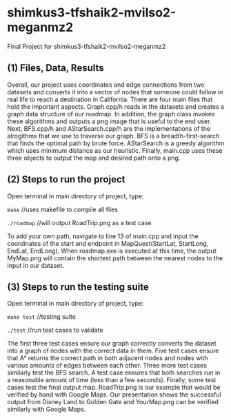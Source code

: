 # shimkus3-tfshaik2-mvilso2-meganmz2
Final Project for shimkus3-tfshaik2-mvilso2-meganmz2

## (1) Files, Data, Results


Overall, our project uses coordinates and edge connections from two datasets and converts it into a vector of nodes that someone could follow in real life to reach a destination in California. There are four main files that hold the important aspects. Graph.cpp/h reads in the datasets and creates a graph data structure of our roadmap. In addition, the graph class invokes these algorithms and outputs a png image that is useful to the end user. Next, BFS.cpp/h and AStarSearch.cpp/h are the implementations of the alrogithms that we use to traverse our graph. BFS is a breadth-first-search that finds the optimal path by brute force. AStarSearch is a greedy algorithm which uses minimum distance as our heuristic. Finally, main.cpp uses these three objects to output the map and desired path onto a png. 

## (2) Steps to run the project


Open terminal in main directory of project, type: 

  ``make``       //uses makefile to compile all files
  
  ``./roadmap``  //will output RoadTrip.png as a test case
  
  
  To add your own path, navigate to line 13 of main.cpp and input the coordinates of the start and endpoint in MapQuest(StartLat, StartLong, EndLat, EndLong). When roadmap.exe is executed at this time, the output MyMap.png will contain the shortest path between the nearest nodes to the input in our dataset.
  
  
## (3) Steps to run the testing suite

Open terminal in main directory of project, type:

  ``make test``  //testing suite
  
  ``./test``     //run test cases to validate
  
  
The first three test cases ensure our graph correctly converts the dataset into a graph of nodes with the correct data in them. Five test cases ensure that A* returns the correct path in both adjacent nodes and nodes with various amounts of edges between each other. Three more test cases similarly test the BFS search. A test case ensures that both searches run in a reasonable amount of time (less than a few seconds). Finally, some test cases test the final output map. RoadTrip.png is our example that would be verified by hand with Google Maps. Our presentation shows the successful output from Disney Land to Golden Gate and YourMap.png can be verified similarly with Google Maps.
